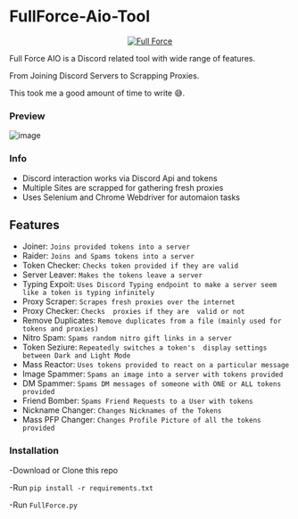 # FullForce-Aio-Tool

<p align="center">
  <a href="https://twitter.com/GorvGoyl">
  <img src="https://user-images.githubusercontent.com/48765068/162284708-5c941dee-dc5c-4c14-8259-d43927799bea.png" alt="Full Force"/>
  </a>
</p>
<!--   ![image2](https://user-images.githubusercontent.com/48765068/162284708-5c941dee-dc5c-4c14-8259-d43927799bea.png) -->


Full Force AIO is a Discord related tool with wide range of features.

From Joining Discord Servers to Scrapping Proxies.

This took me a good amount of time to write 😅.

### Preview
![image](https://user-images.githubusercontent.com/48765068/156812945-d23af9a7-6b57-478c-8ab8-d4cc299e055f.png)

### Info
- Discord interaction works via Discord Api and tokens
- Multiple Sites are scrapped for gathering fresh proxies
- Uses Selenium and Chrome Webdriver for automaion tasks

## Features
* Joiner:   `Joins provided tokens into a server`
* Raider:   `Joins and Spams tokens into a server`
* Token Checker: `Checks token provided if they are valid`
* Server Leaver: `Makes the tokens leave a server`
* Typing Expoit: `Uses Discord Typing endpoint to make a server seem like a token is typing infinitely`
* Proxy Scraper: `Scrapes fresh proxies over the internet`
* Proxy Checker: `Checks  proxies if they are  valid or not`
* Remove Duplicates: `Remove duplicates from a file (mainly used for tokens and proxies)`
* Nitro Spam: `Spams random nitro gift links in a server`
* Token Seziure: `Repeatedly switches a token's  display settings between Dark and Light Mode`
* Mass Reactor: `Uses tokens provided to react on a particular message`
* Image Spammer: `Spams an image into a server with tokens provided`
* DM Spammer: `Spams DM messages of someone with ONE or ALL tokens provided`
* Friend Bomber: `Spams Friend Requests to a User with tokens`
* Nickname Changer: `Changes Nicknames of the Tokens`
* Mass PFP Changer: `Changes Profile Picture of all the tokens provided`


### Installation

-Download or Clone this repo

-Run `pip install -r requirements.txt`

-Run `FullForce.py`

